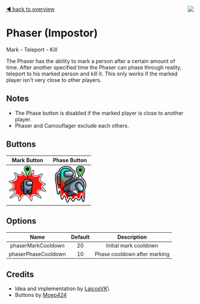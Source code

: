 [:arrow_backward: back to overview](https://github.com/laicosvk/theepicroles "back to overview")
<img align="right" height="250" src="https://anexia.com/blog/wp-content/uploads/2016/06/Phaser-Titelbild.jpg"/>

# Phaser (Impostor)
Mark - Teleport - Kill

The Phaser has the ability to mark a person after a certain amount of time. After another specified time the Phaser can phase through reality, teleport to his marked person and kill it. This only works if the marked player isn't very close to other players.

## Notes
- The Phase button is disabled if the marked player is close to another player.
- Phaser and Camouflager exclude each others.

## Buttons
|Mark Button|Phase Button|
| :------------: | :------------: |
|<img width="100" height="100" src="../TheEpicRoles/Resources/PhaseButton.png"/>|<img width="100" height="100" src="../TheEpicRoles/Resources/PhaseKillButton.png"/>|

## Options
|Name|Default|Description|
| :------------: | :------------: | :------------: |
|phaserMarkCooldown|20|Initial mark cooldown
|phaserPhaseCooldown|10|Phase cooldown after marking

## Credits
- Idea and implementation by [LaicosVK](https://github.com/LaicosVK "visit github profile of LaicosVK")\
- Buttons by [Moep424](# "visit profile of moep424")
